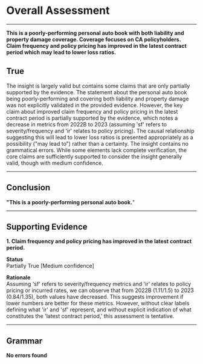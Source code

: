 # Overall Assessment

---

**This is a poorly-performing personal auto book with both liability and property damage coverage. Coverage focuses on CA policyholders. Claim frequency and policy pricing has improved in the latest contract period which may lead to lower loss ratios.**

## True

The insight is largely valid but contains some claims that are only partially supported by the evidence. The statement about the personal auto book being poorly-performing and covering both liability and property damage was not explicitly validated in the provided evidence. However, the key claim about improved claim frequency and policy pricing in the latest contract period is partially supported by the evidence, which notes a decrease in metrics from 2022B to 2023 (assuming 'sf' refers to severity/frequency and 'ir' relates to policy pricing). The causal relationship suggesting this will lead to lower loss ratios is presented appropriately as a possibility ("may lead to") rather than a certainty. The insight contains no grammatical errors. While some elements lack complete verification, the core claims are sufficiently supported to consider the insight generally valid, though with medium confidence.

---

## Conclusion

**"This is a poorly-performing personal auto book.**"

---

## Supporting Evidence

**1. Claim frequency and policy pricing has improved in the latest contract period.**

**Status** <br>Partially True [Medium confidence]

**Rationale** <br>Assuming 'sf' refers to severity/frequency metrics and 'ir' relates to policy pricing or incurred rates, we can observe that from 2022B (1.11/1.5) to 2023 (0.84/1.35), both values have decreased. This suggests improvement if lower numbers are better for these metrics. However, without clear labels defining what 'ir' and 'sf' represent, and without explicit indication of what constitutes the 'latest contract period,' this assessment is tentative.

---

## Grammar

**No errors found**
